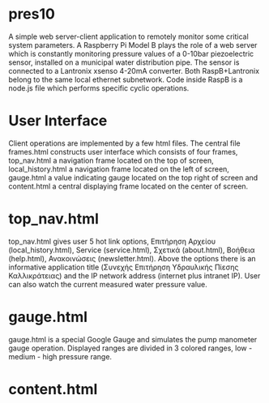 pres10
======
A simple web server-client application to remotely monitor some critical system parameters.
A Raspberry Pi Model B plays the role of a web server which is constantly monitoring pressure values of a 0-10bar piezoelectric sensor, installed on a municipal water distribution pipe.
The sensor is connected to a Lantronix xsenso 4-20mA converter.
Both RaspB+Lantronix belong to the same local ethernet subnetwork.
Code inside RaspB is a node.js file which performs specific cyclic operations.

User Interface
======
Client operations are implemented by a few html files. The central file frames.html constructs user interface which consists of four frames, top_nav.html a navigation frame located on the top of screen, local_history.html a navigation frame located on the left of screen, gauge.html a value indicating gauge located on the top right of screen and content.html a central displaying frame located on the center of screen.

top_nav.html
======
top_nav.html gives user 5 hot link options, Επιτήρηση Αρχείου (local_history.html), Service (service.html), Σχετικά (about.html), Βοήθεια (help.html), Ανακοινώσεις (newsletter.html). Above the options there is an informative application title (Συνεχής Επιτήρηση Υδραυλικής Πίεσης Καλλικράτειας) and the IP network address (internet plus intranet IP). User can also watch the current measured water pressure value.

gauge.html
======
gauge.html is a special Google Gauge and simulates the pump manometer gauge operation. Displayed ranges are divided in 3 colored ranges, low - medium - high pressure range.

content.html
======
